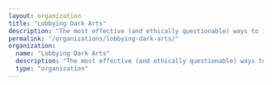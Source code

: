 ```yaml
---
layout: organization
title: "Lobbying Dark Arts"
description: "The most effective (and ethically questionable) ways to influence legislation and regulation for private gain."
permalink: "/organizations/lobbying-dark-arts/"
organization:
  name: "Lobbying Dark Arts"
  description: "The most effective (and ethically questionable) ways to influence legislation and regulation for private gain."
  type: "organization"
---
```


